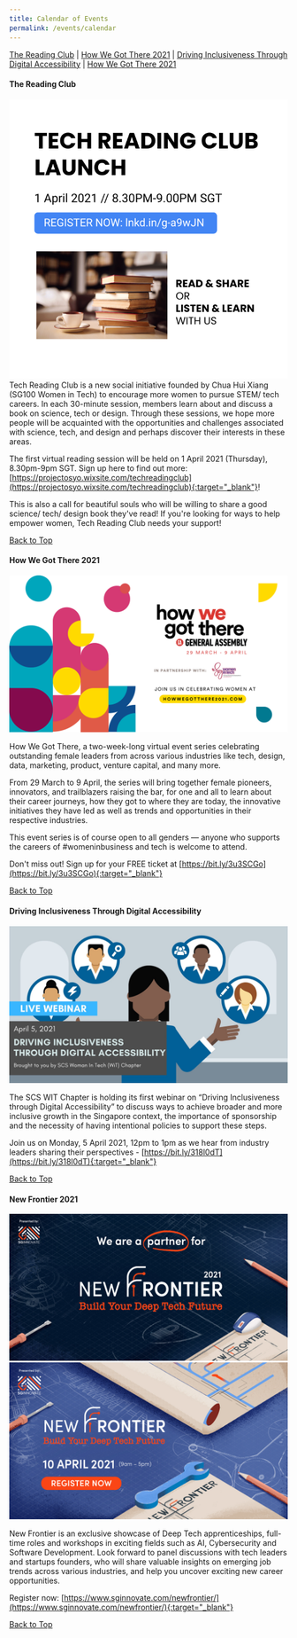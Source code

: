 ```yaml
---
title: Calendar of Events
permalink: /events/calendar
---
```


<a name="top"></a>
[The Reading Club](#2) | [How We Got There 2021](#4) | [Driving Inclusiveness Through Digital Accessibility](#5) | [How We Got There 2021](#6)


<a name="2"></a>
<h4><strong>The Reading Club</strong></h4>

[<img src="/images/calendar/TRC_Launch.png">](https://lnkd.in/g-a9wJN)
Tech Reading Club is a new social initiative founded by Chua Hui Xiang (SG100 Women in Tech) to encourage more women to pursue STEM/ tech careers. In each 30-minute session, members learn about and discuss a book on science, tech or design. Through these sessions, we hope more people will be acquainted with the opportunities and challenges associated with science, tech, and design and perhaps discover their interests in these areas. 

The first virtual reading session will be held on 1 April 2021 (Thursday), 8.30pm-9pm SGT. Sign up here to find out more: [https://projectosyo.wixsite.com/techreadingclub](https://projectosyo.wixsite.com/techreadingclub){:target="_blank"}! 

This is also a call for beautiful souls who will be willing to share a good science/ tech/ design book they've read! If you're looking for ways to help empower women, Tech Reading Club needs your support!

[Back to Top](#top)


<a name="4"></a>
<h4><strong>How We Got There 2021</strong></h4>
<img src="/images/calendar/HWGT_WIT.png">

How We Got There, a two-week-long virtual event series celebrating outstanding female leaders from across various industries like tech, design, data, marketing, product, venture capital, and many more.

From 29 March to 9 April, the series will bring together female pioneers, innovators, and trailblazers raising the bar, for one and all to learn about their career journeys, how they got to where they are today, the innovative initiatives they have led as well as trends and opportunities in their respective industries.

This event series is of course open to all genders — anyone who supports the careers of #womeninbusiness and tech is welcome to attend.

Don't miss out! Sign up for your FREE ticket at [https://bit.ly/3u3SCGo](https://bit.ly/3u3SCGo){:target="_blank"}

[Back to Top](#top)


<a name="5"></a>
<h4><strong>Driving Inclusiveness Through Digital Accessibility</strong></h4>
<img src="/images/calendar/Driving Inclusiveness Through Digital Accessibility.png">

The SCS WIT Chapter is holding its first webinar on “Driving Inclusiveness through Digital Accessibility” to discuss ways to achieve broader and more inclusive growth in the Singapore context, the importance of sponsorship and the necessity of having intentional policies to support these steps.

Join us on Monday, 5 April 2021, 12pm to 1pm as we hear from industry leaders sharing their perspectives - [https://bit.ly/318l0dT](https://bit.ly/318l0dT){:target="_blank"}

[Back to Top](#top)


<a name="6"></a>
<h4><strong>New Frontier 2021</strong></h4>
<img src="/images/calendar/Partner banner_1200x600.jpg">
<img src="/images/calendar/NF21 horizontal banner V1.jpg">

New Frontier is an exclusive showcase of Deep Tech apprenticeships, full-time roles and workshops in exciting fields such as AI, Cybersecurity and Software Development. Look forward to panel discussions with tech leaders and startups founders, who will share valuable insights on emerging job trends across various industries, and help you uncover exciting new career opportunities.

Register now: [https://www.sginnovate.com/newfrontier/](https://www.sginnovate.com/newfrontier/){:target="_blank"}

[Back to Top](#top)